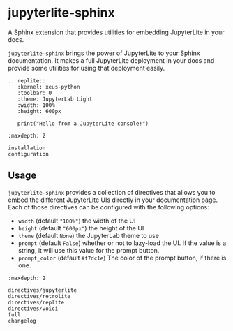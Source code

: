 # jupyterlite-sphinx

A Sphinx extension that provides utilities for embedding JupyterLite in your docs.

`jupyterlite-sphinx` brings the power of JupyterLite to your Sphinx documentation. It makes a full JupyterLite deployment in your docs and provide some utilities for using that deployment easily.

```{eval-rst}
.. replite::
   :kernel: xeus-python
   :toolbar: 0
   :theme: JupyterLab Light
   :width: 100%
   :height: 600px

   print("Hello from a JupyterLite console!")
```

```{toctree}
:maxdepth: 2

installation
configuration
```

## Usage

`jupyterlite-sphinx` provides a collection of directives that allows you to embed the different JupyterLite UIs directly in your documentation page.
Each of those directives can be configured with the following options:

- `width` (default `"100%"`) the width of the UI
- `height` (default `"600px"`) the height of the UI
- `theme` (default `None`) the JupyterLab theme to use
- `prompt` (default `False`) whether or not to lazy-load the UI. If the value is a string, it will use this value for the prompt button.
- `prompt_color` (default `#f7dc1e`) The color of the prompt button, if there is one.

```{toctree}
:maxdepth: 2

directives/jupyterlite
directives/retrolite
directives/replite
directives/voici
full
changelog
```
